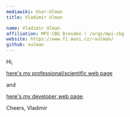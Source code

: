 ```yaml
---
mediawiki: User:Ulman
title: Vladimír Ulman

name: Vladimír Ulman
affiliation: MPI-CBG Dresden | /orgs/mpi-cbg
website: https://www.fi.muni.cz/~xulman/
github: xulman
---
```


Hi,

[here's my professional/scientific web page](http://www.fi.muni.cz/~xulman/)

and

[here's my developer web page](https://github.com/xulman/).

Cheers, Vladimir
